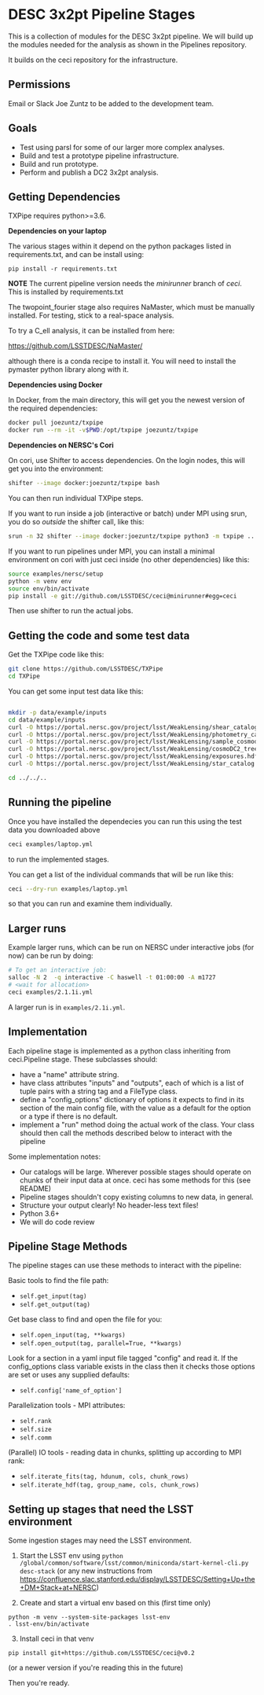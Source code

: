 DESC 3x2pt Pipeline Stages
==========================

This is a collection of modules for the DESC 3x2pt pipeline.
We will build up the modules needed for the analysis as shown in the Pipelines repository.

It builds on the ceci repository for the infrastructure.

Permissions
-----------

Email or Slack Joe Zuntz to be added to the development team.

Goals
-----

- Test using parsl for some of our larger more complex analyses.
- Build and test a prototype pipeline infrastructure.
- Build and run prototype.
- Perform and publish a DC2 3x2pt analysis.


Getting Dependencies
--------------------

TXPipe requires python>=3.6.

**Dependencies on your laptop**

The various stages within it depend on the python packages listed in requirements.txt, and can be install using:
```
pip install -r requirements.txt
```

**NOTE** The current pipeline version needs the *minirunner* branch of *ceci*.  This is installed by requirements.txt

The twopoint_fourier stage also requires NaMaster, which must be manually installed.  For testing, stick to a real-space analysis.

To try a C_ell analysis, it can be installed from here:

https://github.com/LSSTDESC/NaMaster/

although there is a conda recipe to install it.  You will need to install the pymaster python library along with it.


**Dependencies using Docker**

In Docker, from the main directory, this will get you the newest version of the required dependencies:

```bash
docker pull joezuntz/txpipe
docker run --rm -it -v$PWD:/opt/txpipe joezuntz/txpipe
```

**Dependencies on NERSC's Cori**

On cori, use Shifter to access dependencies.  On the login nodes, this will get you into the environment:

```bash
shifter --image docker:joezuntz/txpipe bash
```

You can then run individual TXPipe steps.

If you want to run inside a job (interactive or batch) under MPI using srun, you do so *outside* the shifter call, like this:

```bash
srun -n 32 shifter --image docker:joezuntz/txpipe python3 -m txpipe ...
```

If you want to run pipelines under MPI, you can install a minimal environment on cori with just ceci inside (no other dependencies) like this:

```bash
source examples/nersc/setup
python -m venv env
source env/bin/activate
pip install -e git://github.com/LSSTDESC/ceci@minirunner#egg=ceci
```

Then use shifter to run the actual jobs.



Getting the code and some test data
-----------------------------------

Get the TXPipe code like this:
```bash
git clone https://github.com/LSSTDESC/TXPipe
cd TXPipe
```

You can get some input test data like this:

```bash

mkdir -p data/example/inputs
cd data/example/inputs
curl -O https://portal.nersc.gov/project/lsst/WeakLensing/shear_catalog.hdf5
curl -O https://portal.nersc.gov/project/lsst/WeakLensing/photometry_catalog.hdf5
curl -O https://portal.nersc.gov/project/lsst/WeakLensing/sample_cosmodc2_w10year_errors.dat
curl -O https://portal.nersc.gov/project/lsst/WeakLensing/cosmoDC2_trees_i25.3.npy
curl -O https://portal.nersc.gov/project/lsst/WeakLensing/exposures.hdf5
curl -O https://portal.nersc.gov/project/lsst/WeakLensing/star_catalog.hdf5

cd ../../..
```


Running the pipeline
--------------------

Once you have installed the dependecies you can run this using the test data you downloaded above

```bash
ceci examples/laptop.yml
```

to run the implemented stages.

You can get a list of the individual commands that will be run like this:

```bash
ceci --dry-run examples/laptop.yml
```

so that you can run and examine them individually.




Larger runs
-----------

Example larger runs, which can be run on NERSC under interactive jobs (for now) can be run by doing:
```bash
# To get an interactive job:
salloc -N 2  -q interactive -C haswell -t 01:00:00 -A m1727
# <wait for allocation>
ceci examples/2.1.1i.yml
```

A larger run is in `examples/2.1i.yml`.



Implementation
--------------

Each pipeline stage is implemented as a python class inheriting from ceci.Pipeline stage.  These subclasses should:

- have a "name" attribute string.
- have class attributes "inputs" and "outputs", each of which is a list of tuple pairs with a string tag and a FileType class.
- define a "config_options" dictionary of options it expects to find in its section of the main config file, with the value as a default for the option or a type if there is no default.
- implement a "run" method doing the actual work of the class.  Your class should then call the methods described below to interact with the pipeline


Some implementation notes:

- Our catalogs will be large. Wherever possible stages should operate on chunks of their input data at once. ceci has some methods for this (see README)
- Pipeline stages shouldn't copy existing columns to new data, in general.
- Structure your output clearly!  No header-less text files!
- Python 3.6+
- We will do code review


Pipeline Stage Methods
----------------------

The pipeline stages can use these methods to interact with the pipeline:

Basic tools to find the file path:

- `self.get_input(tag)`
- `self.get_output(tag)`

Get base class to find and open the file for you:

- `self.open_input(tag, **kwargs)`
- `self.open_output(tag, parallel=True, **kwargs)`


Look for a section in a yaml input file tagged "config"
and read it.  If the config_options class variable exists in the class
then it checks those options are set or uses any supplied defaults:

- `self.config['name_of_option']`

Parallelization tools - MPI attributes:

- `self.rank`
- `self.size`
- `self.comm`

(Parallel) IO tools - reading data in chunks, splitting up 
according to MPI rank:

- `self.iterate_fits(tag, hdunum, cols, chunk_rows)`
- `self.iterate_hdf(tag, group_name, cols, chunk_rows)`




Setting up stages that need the LSST environment
--------------------------------------------------

Some ingestion stages may need the LSST environment.


1. Start the LSST env using `python /global/common/software/lsst/common/miniconda/start-kernel-cli.py desc-stack` (or any new instructions from https://confluence.slac.stanford.edu/display/LSSTDESC/Setting+Up+the+DM+Stack+at+NERSC)

2. Create and start a virtual env based on this (first time only)

```
python -m venv --system-site-packages lsst-env
. lsst-env/bin/activate
```

3. Install ceci in that venv

```
pip install git+https://github.com/LSSTDESC/ceci@v0.2
```

(or a newer version if you're reading this in the future)

Then you're ready.
